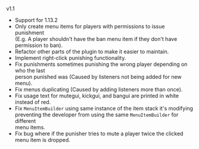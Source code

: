 v1.1
- Support for 1.13.2
- Only create menu items for players with permissions to issue punishment  
(E.g. A player shouldn't have the ban menu item if they don't have permission to ban).
- Refactor other parts of the plugin to make it easier to maintain.
- Implement right-click punishing functionality.
- Fix punishments sometimes punishing the wrong player depending on who the last  
person punished was (Caused by listeners not being added for new menu).
- Fix menus duplicating (Caused by adding listeners more than once).
- Fix usage text for mutegui, kickgui, and bangui are printed in white instead of red.
- Fix `MenuItemBuilder` using same instance of the item stack it's modifying  
preventing the developer from using the same `MenuItemBuilder` for different  
menu items.
- Fix bug where if the punisher tries to mute a player twice the clicked  
menu item is dropped.

